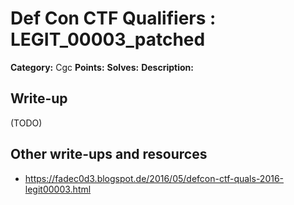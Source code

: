 # Def Con CTF Qualifiers : LEGIT_00003_patched

**Category:** Cgc
**Points:** 
**Solves:** 
**Description:**



## Write-up

(TODO)

## Other write-ups and resources

* https://fadec0d3.blogspot.de/2016/05/defcon-ctf-quals-2016-legit00003.html
